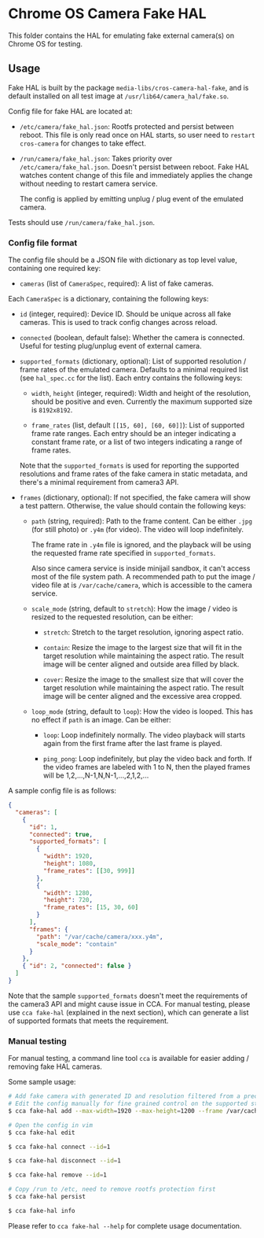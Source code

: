 # Chrome OS Camera Fake HAL

This folder contains the HAL for emulating fake external camera(s) on Chrome OS
for testing.

## Usage

Fake HAL is built by the package `media-libs/cros-camera-hal-fake`, and is
default installed on all test image at `/usr/lib64/camera_hal/fake.so`.

Config file for fake HAL are located at:

* `/etc/camera/fake_hal.json`: Rootfs protected and persist between reboot.
  This file is only read once on HAL starts, so user need to `restart
  cros-camera` for changes to take effect.

* `/run/camera/fake_hal.json`: Takes priority over `/etc/camera/fake_hal.json`.
  Doesn't persist between reboot. Fake HAL watches content change of this file
  and immediately applies the change without needing to restart camera service.

  The config is applied by emitting unplug / plug event of the emulated camera.

Tests should use `/run/camera/fake_hal.json`.

### Config file format

The config file should be a JSON file with dictionary as top level value,
containing one required key:

* `cameras` (list of `CameraSpec`, required): A list of fake cameras.

Each `CameraSpec` is a dictionary, containing the following keys:

* `id` (integer, required):
  Device ID. Should be unique across all fake cameras. This is used to track
  config changes across reload.

* `connected` (boolean, default false):
  Whether the camera is connected. Useful for testing plug/unplug event of
  external camera.

* `supported_formats` (dictionary, optional):
  List of supported resolution / frame rates of the emulated camera. Defaults
  to a minimal required list (see `hal_spec.cc` for the list). Each entry
  contains the following keys:

  * `width`, `height` (integer, required):
    Width and height of the resolution, should be positive and even. Currently
    the maximum supported size is `8192x8192`.

  * `frame_rates` (list, default `[[15, 60], [60, 60]]`):
    List of supported frame rate ranges. Each entry should be an integer
    indicating a constant frame rate, or a list of two integers indicating a
    range of frame rates.

  Note that the `supported_formats` is used for reporting the supported
  resolutions and frame rates of the fake camera in static metadata, and
  there's a minimal requirement from camera3 API.

* `frames` (dictionary, optional):
  If not specified, the fake camera will show a test pattern. Otherwise, the
  value should contain the following keys:

  * `path` (string, required):
    Path to the frame content. Can be either `.jpg` (for still photo) or `.y4m`
    (for video). The video will loop indefinitely.

    The frame rate in `.y4m` file is ignored, and the playback will be using
    the requested frame rate specified in `supported_formats`.

    Also since camera service is inside minijail sandbox, it can't access most
    of the file system path. A recommended path to put the image / video file
    at is `/var/cache/camera`, which is accessible to the camera service.

  * `scale_mode` (string, default to `stretch`):
    How the image / video is resized to the requested resolution, can be either:

    * `stretch`: Stretch to the target resolution, ignoring aspect ratio.

    * `contain`: Resize the image to the largest size that will fit in the
      target resolution while maintaining the aspect ratio. The result image
      will be center aligned and outside area filled by black.

    * `cover`: Resize the image to the smallest size that will cover the target
      resolution while maintaining the aspect ratio. The result image will be
      center aligned and the excessive area cropped.

  * `loop_mode` (string, default to `loop`):
    How the video is looped. This has no effect if `path` is an image. Can be
    either:

    * `loop`: Loop indefinitely normally. The video playback will starts again
      from the first frame after the last frame is played.

    * `ping_pong`: Loop indefinitely, but play the video back and forth.
      If the video frames are labeled with 1 to N, then the played frames
      will be 1,2,...,N-1,N,N-1,...,2,1,2,...

A sample config file is as follows:
```json
{
  "cameras": [
    {
      "id": 1,
      "connected": true,
      "supported_formats": [
        {
          "width": 1920,
          "height": 1080,
          "frame_rates": [[30, 999]]
        },
        {
          "width": 1280,
          "height": 720,
          "frame_rates": [15, 30, 60]
        }
      ],
      "frames": {
        "path": "/var/cache/camera/xxx.y4m",
        "scale_mode": "contain"
      }
    },
    { "id": 2, "connected": false }
  ]
}
```
Note that the sample `supported_formats` doesn't meet the requirements of the
camera3 API and might cause issue in CCA. For manual testing, please use `cca
fake-hal` (explained in the next section), which can generate a list of
supported formats that meets the requirement.

### Manual testing

For manual testing, a command line tool `cca` is available for easier adding /
removing fake HAL cameras.

Some sample usage:

```bash
# Add fake camera with generated ID and resolution filtered from a preconfigured list.
# Edit the config manually for fine grained control on the supported stream configurations.
$ cca fake-hal add --max-width=1920 --max-height=1200 --frame /var/cache/camera/video.y4m

# Open the config in vim
$ cca fake-hal edit

$ cca fake-hal connect --id=1

$ cca fake-hal disconnect --id=1

$ cca fake-hal remove --id=1

# Copy /run to /etc, need to remove rootfs protection first
$ cca fake-hal persist

$ cca fake-hal info
```

Please refer to `cca fake-hal --help` for complete usage documentation.
